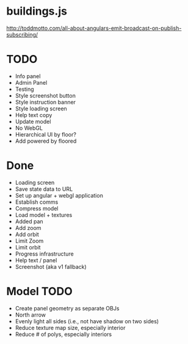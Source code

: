 buildings.js
============

http://toddmotto.com/all-about-angulars-emit-broadcast-on-publish-subscribing/

# TODO
- Info panel
- Admin Panel
- Testing
- Style screenshot button
- Style instruction banner
- Style loading screen
- Help text copy
- Update model
- No WebGL
- Hierarchical UI by floor?
- Add powered by floored

# Done
- Loading screen
- Save state data to URL
- Set up angular + webgl application
- Establish comms
- Compress model
- Load model + textures
- Added pan
- Add zoom
- Add orbit
- Limit Zoom
- Limit orbit
- Progress infrastructure
- Help text / panel
- Screenshot (aka v1 fallback)

# Model TODO
- Create panel geometry as separate OBJs
- North arrow
- Evenly light all sides (i.e., not have shadow on two sides)
- Reduce texture map size, especially interior
- Reduce # of polys, especially interiors
